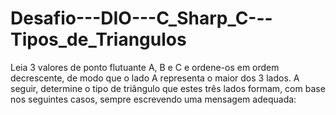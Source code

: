 # Desafio---DIO---C_Sharp_C---Tipos_de_Triangulos
Leia 3 valores de ponto flutuante A, B e C e ordene-os em ordem decrescente, de modo que o lado A representa o maior dos 3 lados. A seguir, determine o tipo de triângulo que estes três lados formam, com base nos seguintes casos, sempre escrevendo uma mensagem adequada:
